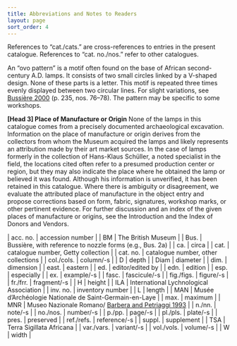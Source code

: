 ```yaml
---
title: Abbreviations and Notes to Readers
layout: page
sort_order: 4
---
```


References to “cat./cats.” are cross-references to entries in the present catalogue. References to “cat. no./nos.” refer to other catalogues.

An “ovo pattern” is a motif often found on the base of African second-century A.D. lamps. It consists of two small circles linked by a V-shaped design. None of these parts is a letter. This motif is repeated three times evenly displayed between two circular lines. For slight variations, see <a href='../bibliography/#bussiere-2000'>Bussière 2000</a> (p. 235, nos. 76–78). The pattern may be specific to some workshops.

**[Head 3] Place of Manufacture or Origin**
None of the lamps in this catalogue comes from a precisely documented archaeological excavation. Information on the place of manufacture or origin derives from the collectors from whom the Museum acquired the lamps and likely represents an attribution made by their art market sources. In the case of lamps formerly in the collection of Hans-Klaus Schüller, a noted specialist in the field, the locations cited often refer to a presumed production center or region, but they may also indicate the place where he obtained the lamp or believed it was found. Although his information is unverified, it has been retained in this catalogue. Where there is ambiguity or disagreement, we evaluate the attributed place of manufacture in the object entry and propose corrections based on form, fabric, signatures, workshop marks, or other pertinent evidence. For further discussion and an index of the given places of manufacture or origins, see the Introduction and the Index of Donors and Vendors.


| acc. no. | accession number |
| BM | The British Museum |
| Bus. | Bussière, with reference to nozzle forms (e.g., Bus. 2a) |
| ca. | circa |
| cat. | catalogue number, Getty collection |
| cat. no. | catalogue number, other collections |
| col./cols. | column/-s |
| D | depth |
| Diam | diameter |
| dim. | dimension |
| east. | eastern |
| ed. | editor/edited by |
| edn. | edition |
| esp. | especially |
| ex. | example/-s |
| fasc. | fascicule/-s |
| fig./figs. | figure/-s |
| fr./frr. | fragment/-s |
| H | height |
| ILA | International Lychnological Association |
| inv. no. | inventory number |
| L | length |
| MAN | Musée d’Archéologie Nationale de Saint-Germain-en-Laye |
| max. | maximum |
| MNR | Museo Nazionale Romano/ <a href='../bibliography/#barbera-petriaggi-1993'>Barbera and Petriaggi 1993</a> |
| n./nn. | note/-s |
| no./nos. | number/-s |
| p./pp. | page/-s |
| pl./pls. | plate/-s |
| pres. | preserved |
| ref./refs. | reference/-s |
| suppl. | supplement |
| TSA | Terra Sigillata Africana |
| var./vars. | variant/-s |
| vol./vols. | volume/-s |
| W | width |

